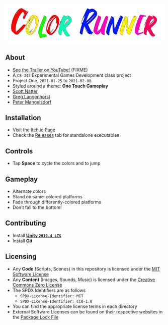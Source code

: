 <p align=center>
  <img src="https://github.com/Scott-Natter/ColorRunner/blob/main/ColorRunnerTitleClear.png" "Color Runner"/>
</p>
  
## About
- [See the Trailer on YouTube!]() (FIXME)
- A `CS-342` Experimental Games Development class project
- Project One, `2021-01-25` to `2021-02-08`
- Styled around a theme: **One Touch Gameplay**
- [Scott Natter](https://github.com/Scott-Natter)
- [Greg Langenhorst](https://github.com/glangenhorst/)
- [Peter Mangelsdorf](https://github.com/peter201943/)


## Installation
- Visit the [Itch.io Page](https://greglangenhorst.itch.io/colorrunner)
- Check the [Releases](https://github.com/Scott-Natter/ColorRunner/releases/) tab for standalone executables

## Controls
- Tap **Space** to cycle the colors and to jump

## Gameplay
- Alternate colors
- Stand on same-colored platforms
- Fade through differently-colored platforms
- Don't fall to the bottom!

## Contributing
- Install [**Unity `2019.4 LTS`**](https://unity.com/releases/2019-lts)
- Install [**Git**](https://git-scm.com)

## Licensing
- Any **Code** (Scripts, Scenes) in this repository is licensed under the [MIT Software License](https://spdx.org/licenses/MIT.html)
- Any **Content** (Images, Sounds, Music) is licensed under the [Creative Commons Zero License](https://spdx.org/licenses/CC0-1.0.html)
- The SPDX Identifiers are as follows
  - `SPDX-License-Identifier: MIT`
  - `SPDX-License-Identifier: CC0-1.0`
- You can find the appropriate license terms in each directory
- External Software Licenses can be found on their respective websites in the [Package Lock File](Packages/packages-lock.json)


